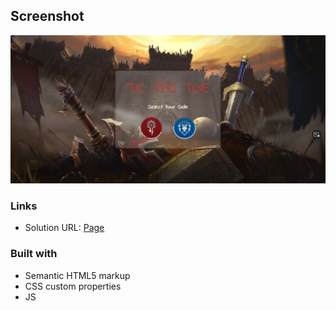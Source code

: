 ## Screenshot
![Design preview ](./assets/img/captura.png)

### Links

- Solution URL: [Page](https://javier1793-op.github.io/Tictactoe/)


### Built with

- Semantic HTML5 markup
- CSS custom properties
- JS